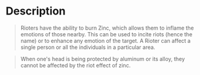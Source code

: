 # Description
>Rioters have the ability to burn Zinc, which allows them to inflame the emotions of those nearby. This can be used to incite riots (hence the name) or to enhance any emotion of the target. A Rioter can affect a single person or all the individuals in a particular area.

>When one's head is being protected by aluminum or its alloy, they cannot be affected by the riot effect of zinc.
